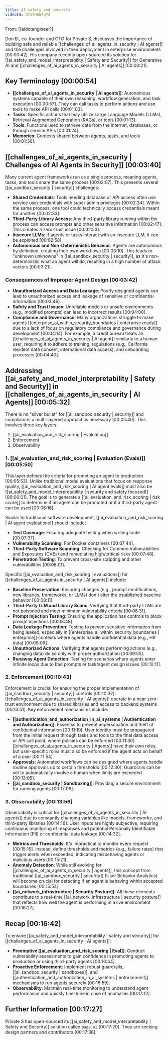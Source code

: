 ```yaml
---
title: AI safety and security
videoId: G7aSH6N7qY4
---
```


From: [[aidotengineer]] <br/> 

Don B., co-founder and CTO for Private S, discusses the importance of building safe and reliable [[challenges_of_ai_agents_in_security | AI agents]] and the challenges involved in their deployment in enterprise environments <a class="yt-timestamp" data-t="00:00:42">[00:00:42]</a>. His company recently open-sourced its solution for [[ai_safety_and_model_interpretability | Safety and Security]] for Generative AI and [[challenges_of_ai_agents_in_security | AI agents]] <a class="yt-timestamp" data-t="00:00:21">[00:00:21]</a>.

## Key Terminology <a class="yt-timestamp" data-t="00:00:54">[00:00:54]</a>
*   **[[challenges_of_ai_agents_in_security | AI agents]]**: Autonomous systems capable of their own reasoning, workflow generation, and task execution <a class="yt-timestamp" data-t="00:00:57">[00:00:57]</a>. They can call tasks to perform actions and use tools to make API calls <a class="yt-timestamp" data-t="00:01:03">[00:01:03]</a>.
*   **Tasks**: Specific actions that may utilize Large Language Models (LLMs), Retrieval Augmented Generation (RAGs), or tools <a class="yt-timestamp" data-t="00:01:13">[00:01:13]</a>.
*   **Tools**: Functions used to retrieve data from the internet, databases, or through service APIs <a class="yt-timestamp" data-t="00:01:24">[00:01:24]</a>.
*   **Memories**: Contexts shared between agents, tasks, and tools <a class="yt-timestamp" data-t="00:01:36">[00:01:36]</a>.

## [[challenges_of_ai_agents_in_security | Challenges of AI Agents in Security]] <a class="yt-timestamp" data-t="00:03:40">[00:03:40]</a>
Many current agent frameworks run as a single process, meaning agents, tasks, and tools share the same process <a class="yt-timestamp" data-t="00:02:07">[00:02:07]</a>. This presents several [[ai_sandbox_security | security]] challenges:
*   **Shared Credentials**: Tools needing database or API access often use service user credentials with super admin privileges <a class="yt-timestamp" data-t="00:02:24">[00:02:24]</a>. Within the same process, one tool could technically access credentials meant for another <a class="yt-timestamp" data-t="00:02:33">[00:02:33]</a>.
*   **Third-Party Library Access**: Any third-party library running within the process can access prompts and other sensitive information <a class="yt-timestamp" data-t="00:02:47">[00:02:47]</a>. This creates a zero-trust issue <a class="yt-timestamp" data-t="00:02:53">[00:02:53]</a>.
*   **Insecure LLMs**: If agents or tasks interact with an insecure LLM, it can be exploited <a class="yt-timestamp" data-t="00:02:58">[00:02:58]</a>.
*   **Autonomous and Non-Deterministic Behavior**: Agents are autonomous by definition, creating their own workflows <a class="yt-timestamp" data-t="00:03:10">[00:03:10]</a>. This leads to "unknown unknowns" in [[ai_sandbox_security | security]], as it's non-deterministic what an agent will do, resulting in a high number of attack vectors <a class="yt-timestamp" data-t="00:03:21">[00:03:21]</a>.

### Consequences of Improper Agent Design <a class="yt-timestamp" data-t="00:03:42">[00:03:42]</a>
*   **Unauthorized Access and Data Leakage**: Poorly designed agents can lead to unauthorized access and leakage of sensitive or confidential information <a class="yt-timestamp" data-t="00:03:46">[00:03:46]</a>.
*   **Safety and Trust Issues**: Unreliable models or unsafe environments (e.g., modified prompts) can lead to incorrect results <a class="yt-timestamp" data-t="00:04:00">[00:04:00]</a>.
*   **Compliance and Governance**: Many organizations struggle to make agents [[enterprise_ai_within_security_boundaries | enterprise ready]] due to a lack of focus on regulatory compliance and governance during development <a class="yt-timestamp" data-t="00:04:14">[00:04:14]</a>. For example, a credit bureau treats an [[challenges_of_ai_agents_in_security | AI agent]] similarly to a human user, requiring it to adhere to training, regulations (e.g., California resident data consent, international data access), and onboarding processes <a class="yt-timestamp" data-t="00:04:40">[00:04:40]</a>.

## Addressing [[ai_safety_and_model_interpretability | Safety and Security]] in [[challenges_of_ai_agents_in_security | AI Agents]] <a class="yt-timestamp" data-t="00:05:32">[00:05:32]</a>
There is no "silver bullet" for [[ai_sandbox_security | security]] and compliance; a multi-layered approach is necessary <a class="yt-timestamp" data-t="00:05:40">[00:05:40]</a>. This involves three key layers:
1.  [[ai_evaluation_and_risk_scoring | Evaluation]]
2.  Enforcement
3.  Observability

### 1. [[ai_evaluation_and_risk_scoring | Evaluation (Evals)]] <a class="yt-timestamp" data-t="00:05:50">[00:05:50]</a>
This layer defines the criteria for promoting an agent to production <a class="yt-timestamp" data-t="00:05:53">[00:05:53]</a>. Unlike traditional model evaluations that focus on response quality, [[ai_evaluation_and_risk_scoring | AI agent evals]] must also be [[ai_safety_and_model_interpretability | security and safety focused]] <a class="yt-timestamp" data-t="00:06:01">[00:06:01]</a>. The goal is to generate a [[ai_evaluation_and_risk_scoring | risk score]] to determine if an agent can be promoted or if a third-party agent can be used <a class="yt-timestamp" data-t="00:06:16">[00:06:16]</a>.

Similar to traditional software development, [[ai_evaluation_and_risk_scoring | AI agent evaluations]] should include:
*   **Test Coverage**: Ensuring adequate testing when writing code <a class="yt-timestamp" data-t="00:07:37">[00:07:37]</a>.
*   **Vulnerability Scanning**: For Docker containers <a class="yt-timestamp" data-t="00:07:44">[00:07:44]</a>.
*   **Third-Party Software Scanning**: Checking for Common Vulnerabilities and Exposures (CVEs) and remediating high/critical risks <a class="yt-timestamp" data-t="00:07:48">[00:07:48]</a>.
*   **Penetration Testing**: To prevent cross-site scripting and other vulnerabilities <a class="yt-timestamp" data-t="00:08:01">[00:08:01]</a>.

Specific [[ai_evaluation_and_risk_scoring | evaluations]] for [[challenges_of_ai_agents in_security | AI agents]] include:
*   **Baseline Preservation**: Ensuring changes (e.g., prompt modifications, new libraries, frameworks, or LLMs) don't alter the established baseline behavior <a class="yt-timestamp" data-t="00:08:11">[00:08:11]</a>.
*   **Third-Party LLM and Library Scans**: Verifying that third-party LLMs are not poisoned and meet minimum vulnerability criteria <a class="yt-timestamp" data-t="00:08:31">[00:08:31]</a>.
*   **Prompt Injection Testing**: Ensuring the application has controls to block prompt injections <a class="yt-timestamp" data-t="00:08:48">[00:08:48]</a>.
*   **Data Leakage Prevention**: Testing to prevent sensitive information from being leaked, especially in [[enterprise_ai_within_security_boundaries | enterprise]] contexts where agents handle confidential data (e.g., HR data) <a class="yt-timestamp" data-t="00:09:09">[00:09:09]</a>.
*   **Unauthorized Actions**: Verifying that agents performing actions (e.g., changing data) do so only with proper authorization <a class="yt-timestamp" data-t="00:09:55">[00:09:55]</a>.
*   **Runaway Agent Detection**: Testing for scenarios where agents enter infinite loops due to bad prompts or task/agent design issues <a class="yt-timestamp" data-t="00:10:11">[00:10:11]</a>.

### 2. Enforcement <a class="yt-timestamp" data-t="00:10:43">[00:10:43]</a>
Enforcement is crucial for ensuring the proper implementation of [[ai_sandbox_security | security]] controls <a class="yt-timestamp" data-t="00:10:37">[00:10:37]</a>. [[challenges_of_ai_agents_in_security | AI agents]] operate in a near zero-trust environment due to shared libraries and access to backend systems <a class="yt-timestamp" data-t="00:10:51">[00:10:51]</a>. Key enforcement mechanisms include:
*   **[[authentication_and_authorization_in_ai_systems | Authentication and Authorization]]**: Essential to prevent impersonation and theft of confidential information <a class="yt-timestamp" data-t="00:11:19">[00:11:19]</a>. User identity must be propagated from the initial request through tasks and tools to the final data access or API call point, where policies can be enforced <a class="yt-timestamp" data-t="00:11:30">[00:11:30]</a>. [[challenges_of_ai_agents_in_security | Agents]] have their own roles, but user-specific roles must also be enforced if the agent acts on behalf of a user <a class="yt-timestamp" data-t="00:11:54">[00:11:54]</a>.
*   **Approvals**: Automated workflows can be designed where agents handle routine approvals up to certain thresholds <a class="yt-timestamp" data-t="00:12:30">[00:12:30]</a>. Guardrails can be set to automatically involve a human when limits are exceeded <a class="yt-timestamp" data-t="00:13:05">[00:13:05]</a>.
*   **[[ai_sandbox_security | Sandboxing]]**: Providing a secure environment for running agents <a class="yt-timestamp" data-t="00:17:06">[00:17:06]</a>.

### 3. Observability <a class="yt-timestamp" data-t="00:13:56">[00:13:56]</a>
Observability is critical for [[challenges_of_ai_agents_in_security | AI agents]] due to constantly changing variables like models, frameworks, and third-party libraries <a class="yt-timestamp" data-t="00:14:16">[00:14:16]</a>. User inputs are highly subjective, requiring continuous monitoring of responses and potential Personally Identifiable Information (PII) or confidential data leakage <a class="yt-timestamp" data-t="00:14:32">[00:14:32]</a>.
*   **Metrics and Thresholds**: It's impractical to monitor every request <a class="yt-timestamp" data-t="00:15:15">[00:15:15]</a>. Instead, define thresholds and metrics (e.g., failure rates) that trigger alerts when exceeded, indicating misbehaving agents or malicious users <a class="yt-timestamp" data-t="00:15:21">[00:15:21]</a>.
*   **Anomaly Detection**: While still evolving for [[challenges_of_ai_agents_in_security | agents]], this concept from traditional [[ai_sandbox_security | security]] (User Behavior Analytics) will become crucial for detecting if an agent is behaving within accepted boundaries <a class="yt-timestamp" data-t="00:15:54">[00:15:54]</a>.
*   **[[ai_network_infrastructure | Security Posture]]**: All these elements contribute to a real-time [[ai_network_infrastructure | security posture]] that reflects how well the agent is performing in a live environment <a class="yt-timestamp" data-t="00:16:27">[00:16:27]</a>.

## Recap <a class="yt-timestamp" data-t="00:16:42">[00:16:42]</a>
To ensure [[ai_safety_and_model_interpretability | safety and security]] for [[challenges_of_ai_agents_in_security | AI agents]]:
*   **Preemptive [[ai_evaluation_and_risk_scoring | Eval]]**: Conduct vulnerability assessments to gain confidence in promoting agents to production or using third-party agents <a class="yt-timestamp" data-t="00:16:44">[00:16:44]</a>.
*   **Proactive Enforcement**: Implement robust guardrails, [[ai_sandbox_security | sandboxes]], and [[authentication_and_authorization_in_ai_systems | enforcement]] mechanisms to run agents securely <a class="yt-timestamp" data-t="00:16:59">[00:16:59]</a>.
*   **Observability**: Maintain real-time monitoring to understand agent performance and quickly fine-tune in case of anomalies <a class="yt-timestamp" data-t="00:17:12">[00:17:12]</a>.

## Further Information <a class="yt-timestamp" data-t="00:17:27">[00:17:27]</a>
Private S has open-sourced its [[ai_safety_and_model_interpretability | Safety and Security]] solution called `page.ai` <a class="yt-timestamp" data-t="00:17:29">[00:17:29]</a>. They are seeking design partners and contributors <a class="yt-timestamp" data-t="00:17:38">[00:17:38]</a>.